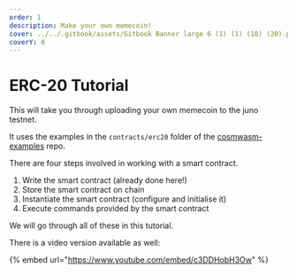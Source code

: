 ```yaml
---
order: 1
description: Make your own memecoin!
cover: ../../.gitbook/assets/Gitbook Banner large 6 (1) (1) (10) (20).png
coverY: 0
---
```


# ERC-20 Tutorial

This will take you through uploading your own memecoin to the juno testnet.

It uses the examples in the `contracts/erc20` folder of the [cosmwasm-examples](https://github.com/CosmWasm/cosmwasm-examples) repo.

There are four steps involved in working with a smart contract.

1. Write the smart contract (already done here!)
2. Store the smart contract on chain
3. Instantiate the smart contract (configure and initialise it)
4. Execute commands provided by the smart contract

We will go through all of these in this tutorial.

There is a video version available as well:

{% embed url="https://www.youtube.com/embed/c3DDHobH3Ow" %}

